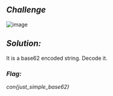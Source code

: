 ## _**Challenge**_

![image](https://github.com/DenialArcus/Bandits-ConCTF_Write-Ups/assets/147534344/9a083728-6e84-404b-be58-90b27a457232)

## _**Solution:**_

It is a base62 encoded string. Decode it.

### **_Flag:_**

_con{just_simple_base62}_
